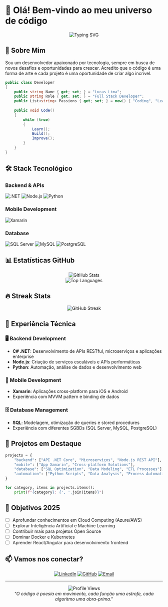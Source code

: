 # 👋 Olá! Bem-vindo ao meu universo de código

<div align="center">
  <img src="https://readme-typing-svg.herokuapp.com?font=Fira+Code&pause=1000&color=00D9FF&center=true&vCenter=true&width=435&lines=Desenvolvedor+Full+Stack;Apaixonado+por+Tecnologia;Sempre+em+Evolução" alt="Typing SVG" />
</div>

## 🚀 Sobre Mim

Sou um desenvolvedor apaixonado por tecnologia, sempre em busca de novos desafios e oportunidades para crescer. Acredito que o código é uma forma de arte e cada projeto é uma oportunidade de criar algo incrível.

```csharp
public class Developer
{
    public string Name { get; set; } = "Lucas Lima";
    public string Role { get; set; } = "Full Stack Developer";
    public List<string> Passions { get; set; } = new() { "Coding", "Learning", "Innovation" };
    
    public void Code()
    {
        while (true)
        {
            Learn();
            Build();
            Improve();
        }
    }
}
```

## 🛠️ Stack Tecnológico

### Backend & APIs
![.NET](https://img.shields.io/badge/.NET-512BD4?style=for-the-badge&logo=dotnet&logoColor=white)
![Node.js](https://img.shields.io/badge/Node.js-43853D?style=for-the-badge&logo=node.js&logoColor=white)
![Python](https://img.shields.io/badge/Python-3776AB?style=for-the-badge&logo=python&logoColor=white)

### Mobile Development
![Xamarin](https://img.shields.io/badge/Xamarin-3498DB?style=for-the-badge&logo=xamarin&logoColor=white)

### Database
![SQL Server](https://img.shields.io/badge/SQL%20Server-CC2927?style=for-the-badge&logo=microsoft%20sql%20server&logoColor=white)
![MySQL](https://img.shields.io/badge/MySQL-005C84?style=for-the-badge&logo=mysql&logoColor=white)
![PostgreSQL](https://img.shields.io/badge/PostgreSQL-316192?style=for-the-badge&logo=postgresql&logoColor=white)

## 📊 Estatísticas GitHub

<div align="center">
  <img src="https://github-readme-stats.vercel.app/api?username=xhinzz&show_icons=true&theme=tokyonight&hide_border=true&locale=pt-br" alt="GitHub Stats" />
</div>

<div align="center">
  <img src="https://github-readme-stats.vercel.app/api/top-langs/?username=xhinzz&layout=compact&theme=tokyonight&hide_border=true&locale=pt-br" alt="Top Languages" />
</div>

## 🔥 Streak Stats

<div align="center">
  <img src="https://github-readme-streak-stats.herokuapp.com/?user=xhinzz&theme=tokyonight&hide_border=true&locale=pt-br" alt="GitHub Streak" />
</div>

## 💼 Experiência Técnica

### 🖥️ Backend Development
- **C# .NET**: Desenvolvimento de APIs RESTful, microserviços e aplicações enterprise
- **Node.js**: Criação de serviços escaláveis e APIs performáticas
- **Python**: Automação, análise de dados e desenvolvimento web

### 📱 Mobile Development
- **Xamarin**: Aplicações cross-platform para iOS e Android
- Experiência com MVVM pattern e binding de dados

### 🗄️ Database Management
- **SQL**: Modelagem, otimização de queries e stored procedures
- Experiência com diferentes SGBDs (SQL Server, MySQL, PostgreSQL)

## 🌟 Projetos em Destaque

```python
projects = {
    "backend": ["API .NET Core", "Microserviços", "Node.js REST API"],
    "mobile": ["App Xamarin", "Cross-platform Solutions"],
    "database": ["SQL Optimization", "Data Modeling", "ETL Processes"],
    "automation": ["Python Scripts", "Data Analysis", "Process Automation"]
}

for category, items in projects.items():
    print(f"{category}: {', '.join(items)}")
```

## 🎯 Objetivos 2025

- [ ] Aprofundar conhecimentos em Cloud Computing (Azure/AWS)
- [ ] Explorar Inteligência Artificial e Machine Learning
- [ ] Contribuir mais para projetos Open Source
- [ ] Dominar Docker e Kubernetes
- [ ] Aprender React/Angular para desenvolvimento frontend

## 📫 Vamos nos conectar?

<div align="center">
  
[![LinkedIn](https://img.shields.io/badge/LinkedIn-0077B5?style=for-the-badge&logo=linkedin&logoColor=white)](https://linkedin.com/in/seu-perfil)
[![GitHub](https://img.shields.io/badge/GitHub-100000?style=for-the-badge&logo=github&logoColor=white)](https://github.com/xhinzz)
[![Email](https://img.shields.io/badge/Email-D14836?style=for-the-badge&logo=gmail&logoColor=white)](mailto:seuemail@example.com)

</div>

---

<div align="center">
  <img src="https://komarev.com/ghpvc/?username=xhinzz&color=blueviolet&style=for-the-badge" alt="Profile Views" />
</div>

<div align="center">
  <i>"O código é poesia em movimento, cada função uma estrofe, cada algoritmo uma obra-prima."</i>
</div>
